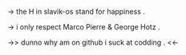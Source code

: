 -> the H in slavik-os stand for happiness .

-> i only respect Marco Pierre & George Hotz .

->> dunno why am on github i suck at codding . <<-
